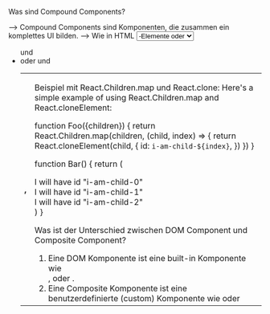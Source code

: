 Was sind Compound Components?

--> Compound Components sind Komponenten, die zusammen ein komplettes UI bilden.
--> Wie in HTML <select> und mehrere <option>-Elemente oder <ul> und <li> oder <table> und <th>, <td>


Beispiel mit React.Children.map und React.clone:
Here's a simple example of using React.Children.map and React.cloneElement:

function Foo({children}) {
  return React.Children.map(children, (child, index) => {
    return React.cloneElement(child, {
      id: `i-am-child-${index}`,
    })
  })
}

function Bar() {
  return (
    <Foo>
      <div>I will have id "i-am-child-0"</div>
      <div>I will have id "i-am-child-1"</div>
      <div>I will have id "i-am-child-2"</div>
    </Foo>
  )
}


Was ist der Unterschied zwischen DOM Component und Composite Component?
1. Eine DOM Komponente ist eine built-in Komponente wie <div />, <span /> oder <blink />.
2. Eine Composite Komponente ist eine benutzerdefinierte (custom) Komponente wie <Toggle /> oder <App />
